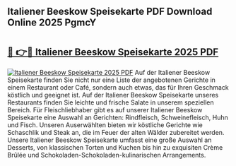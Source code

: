 ## Italiener Beeskow Speisekarte PDF Download Online 2025 PgmcY

# <h2><a href="http://gc6oqr.nevu.top/?p=Italiener+Beeskow+Speisekarte">🔗 👉🔴 Italiener Beeskow Speisekarte 2025 PDF</a></h2>

[![Italiener Beeskow Speisekarte 2025 PDF](https://i.imgur.com/dBaPXMq.png)](http://gc6oqr.nevu.top/?p=Italiener+Beeskow+Speisekarte)
Auf der Italiener Beeskow Speisekarte finden Sie nicht nur eine Liste der angebotenen Gerichte in einem Restaurant oder Café, sondern auch etwas, das für Ihren Geschmack köstlich und geeignet ist. Auf der Italiener Beeskow Speisekarte unseres Restaurants finden Sie leichte und frische Salate in unserem speziellen Bereich. Für Fleischliebhaber gibt es auf unserer Italiener Beeskow Speisekarte eine Auswahl an Gerichten: Rindfleisch, Schweinefleisch, Huhn und Fisch. Unseren Auserwählten bieten wir köstliche Gerichte wie Schaschlik und Steak an, die im Feuer der alten Wälder zubereitet werden. Unsere Italiener Beeskow Speisekarte umfasst eine große Auswahl an Desserts, von klassischen Torten und Kuchen bis hin zu exquisiten Crème Brûlée und Schokoladen-Schokoladen-kulinarischen Arrangements.
